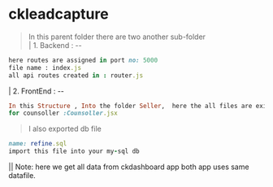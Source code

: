 # ckleadcapture
> In this parent folder there are two another sub-folder  <br>
| 1. Backend : -- 
```Ruby
here routes are assigned in port no: 5000 
file name : index.js
all api routes created in : router.js
```
| 2. FrontEnd : --
```Ruby 
In this Structure , Into the folder Seller,  here the all files are exists >>>> form file are named as for Seller dashboard :seller.jsx <br>
for counsoller :Counsoller.jsx
```
> I also exported db file 
```Ruby 
name: refine.sql
import this file into your my-sql db 
```
|| Note: here we get all data from ckdashboard app both app uses same datafile. 
